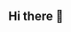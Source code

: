 ## Hi there 👋


<!--
![MKern87's github stats](https://github-readme-stats.vercel.app/api?username=MKern87&show_icons=true&theme=highcontrast&rank_icon=github)

[![Top Langs](https://github-readme-stats.vercel.app/api/top-langs/?username=MKern87&langs_count=8&layout=donut&theme=highcontrast)](https://github.com/anuraghazra/github-readme-stats)


**MKern87/MKern87** is a ✨ _special_ ✨ repository because its `README.md` (this file) appears on your GitHub profile.

Here are some ideas to get you started:

- 🔭 I’m currently working on ...
- 🌱 I’m currently learning ...
- 👯 I’m looking to collaborate on ...
- 🤔 I’m looking for help with ...
- 💬 Ask me about ...
- 📫 How to reach me: ...
- 😄 Pronouns: ...
- ⚡ Fun fact: ...
-->
